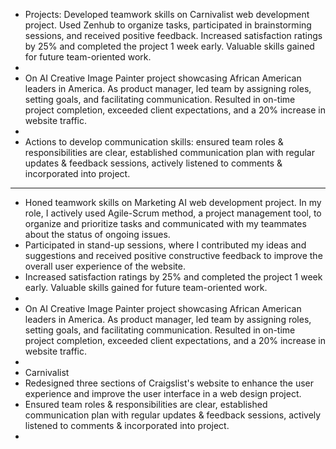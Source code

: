 - Projects:
  Developed teamwork skills on Carnivalist web development project. Used Zenhub to organize tasks, participated in brainstorming sessions, and received positive feedback. Increased satisfaction ratings by 25% and completed the project 1 week early. Valuable skills gained for future team-oriented work.
-
- On AI Creative Image Painter project showcasing African American leaders in America. As product manager, led team by assigning roles, setting goals, and facilitating communication. Resulted in on-time project completion, exceeded client expectations, and a 20% increase in website traffic.
-
- Actions to develop communication skills: ensured team roles & responsibilities are clear, established communication plan with regular updates & feedback sessions, actively listened to comments & incorporated into project.
- ---
- Honed teamwork skills on Marketing AI web development project. In my role, I actively used Agile-Scrum method, a project management tool, to organize and prioritize tasks and communicated with my teammates about the status of ongoing issues.
- Participated in stand-up sessions, where I contributed my ideas and suggestions and received positive constructive feedback to improve the overall user experience of the website.
- Increased satisfaction ratings by 25% and completed the project 1 week early. Valuable skills gained for future team-oriented work.
-
- On AI Creative Image Painter project showcasing African American leaders in America. As product manager, led team by assigning roles, setting goals, and facilitating communication. Resulted in on-time project completion, exceeded client expectations, and a 20% increase in website traffic.
-
- Carnivalist
- Redesigned three sections of Craigslist's website to enhance the user experience and improve the user interface in a web design project.
- Ensured team roles & responsibilities are clear, established communication plan with regular updates & feedback sessions, actively listened to comments & incorporated into project.
-
